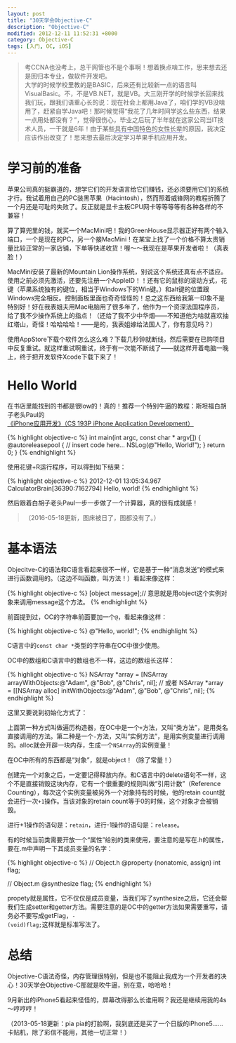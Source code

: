 ```yaml
---
layout: post
title: "30天学会Objective-C"
description: "Objective-C"
modified: 2012-12-11 11:52:31 +8000
category: Objective-C
tags: [入门, OC, iOS]
---
```


> 考CCNA也没考上，总干网管也不是个事啊！想着换点啥工作，思来想去还是回归本专业，做软件开发吧。  
> 大学的时候学校里教的是BASIC，后来还有比较新一点的语言叫VisualBasic。不，不是VB.NET，就是VB。大三刚开学的时候学长回来找我们玩，跟我们语重心长的说：现在社会上都用Java了，咱们学的VB没啥用了，赶紧自学Java吧！那时候觉得“我花了几年时间学这么些东西，结果一点用处都没有？”，觉得很伤心，毕业之后玩了半年就在这家公司当IT技术人员，一干就是6年！由于某些<span style="border-bottom:dotted 0.5px #0000cc;" title='简称"准丈母娘"'>具有中国特色的女性长辈</span>的原因，我决定应该作出改变了！思来想去最后决定学习苹果手机应用开发。  

# 学习前的准备

苹果公司真的挺霸道的，想学它们的开发语言给它们赚钱，还必须要用它们的系统才行。我试着用自己的PC装黑苹果（Hacintosh），然而照着威锋网的教程折腾了一个月还是可耻的失败了。反正就是显卡主板CPU网卡等等等等有各种各样的不兼容！

算了算兜里的钱，就买一个MacMini吧！我的GreenHouse显示器正好有两个输入端口，一个是现在的PC，另一个接MacMini！在某宝上找了一个价格不算太贵销量比较正常的一家店铺，下单等快递收货！喔～～我现在是苹果开发者啦！（真表脸！）

MacMini安装了最新的Mountain Lion操作系统，别说这个系统还真有点不适应。使用之前必须先激活，还要先注册一个AppleID！！还有它的鼠标的滚动方式，花键（苹果系统独有的键位，相当于Windows下的Win键。）和alt键的位置跟Windows完全相反。控制面板里面也奇奇怪怪的！总之这东西给我第一印象不是特别好！好在我表姐夫用Mac电脑用了很多年了，他作为一个资深法国程序员，给了我不少操作系统上的指点！（还给了我不少中华烟——不知道他为啥就喜欢抽红塔山，奇怪！哈哈哈哈！——是的，我表姐嫁给法国人了，你有意见吗？）

使用AppStore下载个软件怎么这么难？下载几秒钟就断线，然后需要在已购项目中反复重试。就这样重试啊重试，终于有一次能不断线了——就这样开着电脑一晚上，终于把开发软件Xcode下载下来了！

# Hello World

在书店里能找到的书都是很low的！真的！推荐一个特别牛逼的教程：斯坦福白胡子老头Paul的[《iPhone应用开发》（CS 193P iPhone Application Development）](http://web.stanford.edu/class/cs193p/cgi-bin/drupal/downloads-2011-fall)

{% highlight objective-c %}
int main(int argc, const char * argv[]) {
    @autoreleasepool {
        // insert code here...
        NSLog(@"Hello, World!");
    }
    return 0;
}
{% endhighlight %}

使用花键+R运行程序，可以得到如下结果：

{% highlight objective-c %}
2012-12-01 13:05:34.967 CalculatorBrain[36390:7162794] Hello, world!
{% endhighlight %}

然后跟着白胡子老头Paul一步一步做了一个计算器，真的很有成就感！

> （2016-05-18更新，图床被日了，图都没有了。）

# 基本语法

Objecitve-C的语法和C语言看起来很不一样，它是基于一种“消息发送”的模式来进行函数调用的。（这边不叫函数，叫方法！）看起来像这样：

{% highlight objective-c %}
[object message];// 意思就是用object这个实例对象来调用message这个方法。
{% endhighlight %}

前面提到过，OC的字符串前面要加一个<code>@</code>，看起来像这样：

{% highlight objective-c %}
@"Hello, world!";
{% endhighlight %}

C语言中的<code>const char *</code>类型的字符串在OC中很少使用。

OC中的数组和C语言中的数组也不一样，这边的数组长这样：

{% highlight objective-c %}
NSArray *array = [NSArray arrayWithObjects:@"Adam", @"Bob", @"Chris", nil];
// 或者
NSArray *array = [[NSArray alloc] initWithObjects:@"Adam", @"Bob", @"Chris", nil];
{% endhighlight %}

这里又要说到初始化方式了：

上面第一种方式叫做遍历构造器，在OC中是一个<code>+</code>方法，又叫“类方法”，是用类名直接调用的方法。第二种是一个<code>-</code>方法，又叫“实例方法”，是用实例变量进行调用的。alloc就会开辟一块内存，生成一个<code>NSArray</code>的实例变量！

在OC中所有的东西都是“对象”，就是object！（除了常量！）

创建完一个对象之后，一定要记得释放内存。和C语言中的delete语句不一样，这个不是直接销毁这块内存，它有一个很重要的规则叫做“引用计数”（Reference Counting），每次这个实例变量被另外一个对象持有的时候，他的retain count就会进行一次<code>+1</code>操作。当该对象的retain count等于0的时候，这个对象才会被销毁。

进行+1操作的语句是：<code>retain</code>，进行-1操作的语句是：<code>release</code>。

有的时候当前类需要开放一个“属性”给别的类来使用，要注意的是写在.h的属性，要在.m中声明一下其成员变量的名字：

{% highlight objective-c %}
// Object.h
@property (nonatomic, assign) int flag;

// Object.m
@synthesize flag;
{% endhighlight %}

propety就是属性，它不仅仅是成员变量，当我们写了synthesize之后，它还会帮我们生成setter和getter方法。需要注意的是OC中的getter方法如果需要重写，请务必不要写成getFlag，<code>- (void)flag;</code>这样就是标准写法了。

# 总结

Objective-C语法奇怪，内存管理很特别，但是也不能阻止我成为一个开发者的决心！30天学会Objective-C那就是吹牛逼，别在意，哈哈哈！

9月新出的iPhone5看起来怪怪的，屏幕改得那么长谁用啊？我还是继续用我的4s～哼哼哼！

（2013-05-18更新：pia pia的打脸啊，我到底还是买了一个日版的iPhone5……卡贴机，除了彩信不能用，其他一切正常！）

